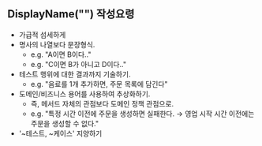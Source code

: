 ## DisplayName("") 작성요령

- 가급적 섬세하게
- 명사의 나열보다 문장형식. 
  - e.g. "A이면 B이다.."
  - e.g. "C이면 B가 아니고 D이다.."
- 테스트 행위에 대한 결과까지 기술하기.
  - e.g. "음료를 1개 추가하면, 주문 목록에 담긴다"
- 도메인/비즈니스 용어를 사용하여 추상화하기.
  - 즉, 메서드 자체의 관점보다 도메인 정책 관점으로. 
  - e.g. "특정 시간 이전에 주문을 생성하면 실패한다. &rarr; 영업 시작 시간 이전에는 주문을 생성할 수 없다."
- '~테스트, ~케이스' 지양하기
